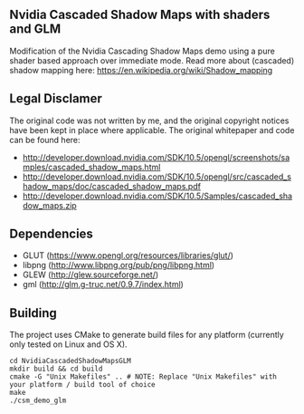 ## Nvidia Cascaded Shadow Maps with shaders and GLM
Modification of the Nvidia Cascading Shadow Maps demo using a pure shader based approach over immediate mode. Read more about (cascaded) shadow mapping here: https://en.wikipedia.org/wiki/Shadow_mapping

## Legal Disclamer
The original code was not written by me, and the original copyright notices have been kept in place where applicable.
The original whitepaper and code can be found here:
* http://developer.download.nvidia.com/SDK/10.5/opengl/screenshots/samples/cascaded_shadow_maps.html
* http://developer.download.nvidia.com/SDK/10.5/opengl/src/cascaded_shadow_maps/doc/cascaded_shadow_maps.pdf
* http://developer.download.nvidia.com/SDK/10.5/Samples/cascaded_shadow_maps.zip

## Dependencies
* GLUT (https://www.opengl.org/resources/libraries/glut/)
* libpng (http://www.libpng.org/pub/png/libpng.html)
* GLEW (http://glew.sourceforge.net/)
* gml (http://glm.g-truc.net/0.9.7/index.html)
 
## Building
The project uses CMake to generate build files for any platform (currently only tested on Linux and OS X). 

    cd NvidiaCascadedShadowMapsGLM
    mkdir build && cd build
    cmake -G "Unix Makefiles" .. # NOTE: Replace "Unix Makefiles" with your platform / build tool of choice
    make
    ./csm_demo_glm

